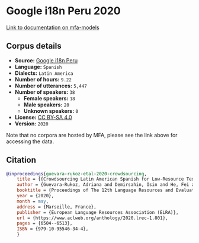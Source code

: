 
# Google i18n Peru 2020

[Link to documentation on mfa-models](https://mfa-models.readthedocs.io/en/main/corpus/google_i18n_peru_2020.html)

## Corpus details

- **Source:** [Google i18n Peru](https://openslr.org/71/)
- **Language:** `Spanish`
- **Dialects:** `Latin America`
- **Number of hours:** `9.22`
- **Number of utterances:** `5,447`
- **Number of speakers:** `38`
  - **Female speakers:** `18`
  - **Male speakers:** `20`
  - **Unknown speakers:** `0`
- **License:** [CC BY-SA 4.0](https://creativecommons.org/licenses/by-sa/4.0/)
- **Version:** `2020`

Note that no corpora are hosted by MFA, please see the link above for accessing the data.

## Citation

```bibtex
@inproceedings{guevara-rukoz-etal-2020-crowdsourcing,
	title = {{Crowdsourcing Latin American Spanish for Low-Resource Text-to-Speech}},
	author = {Guevara-Rukoz, Adriana and Demirsahin, Isin and He, Fei and Chu, Shan-Hui Cathy and Sarin, Supheakmungkol and Pipatsrisawat, Knot and Gutkin, Alexander and Butryna, Alena and Kjartansson, Oddur},
	booktitle = {Proceedings of The 12th Language Resources and Evaluation Conference (LREC)},
	year = {2020},
	month = may,
	address = {Marseille, France},
	publisher = {European Language Resources Association (ELRA)},
	url = {https://www.aclweb.org/anthology/2020.lrec-1.801},
	pages = {6504--6513},
	ISBN = {979-10-95546-34-4},
	}
```

